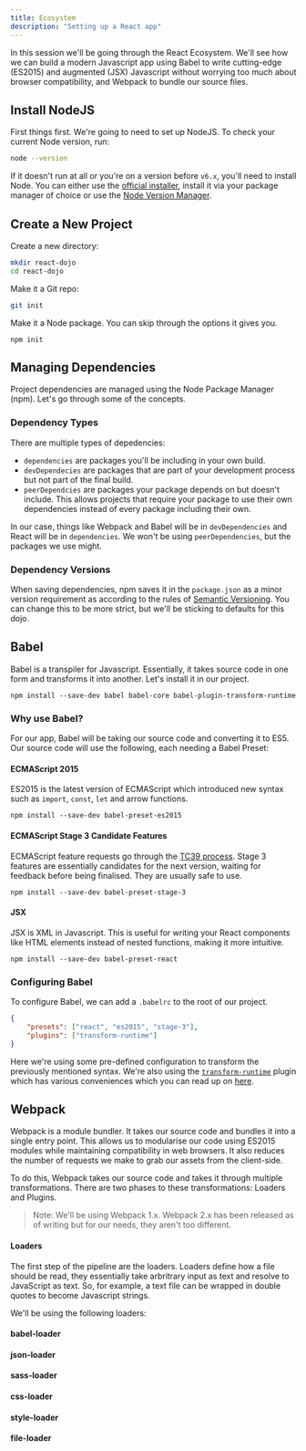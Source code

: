 ```yaml
---
title: Ecosystem
description: "Setting up a React app"
---
```


In this session we'll be going through the React Ecosystem. We'll see how we can build a modern Javascript app using Babel to write cutting-edge (ES2015) and augmented (JSX) Javascript without worrying too much about browser compatibility, and Webpack to bundle our source files.


## Install NodeJS

First things first. We're going to need to set up NodeJS. To check your current Node version, run:

```sh
node --version
```

If it doesn't run at all or you're on a version before `v6.x`, you'll need to install Node. You can either use the [official installer](https://nodejs.org/en/), install it via your package manager of choice or use the [Node Version Manager](https://github.com/creationix/nvm).

## Create a New Project

Create a new directory:

```sh
mkdir react-dojo
cd react-dojo
```

Make it a Git repo:

```sh
git init
```

Make it a Node package. You can skip through the options it gives you.

```
npm init
```

## Managing Dependencies

Project dependencies are managed using the Node Package Manager (npm). Let's go through some of the concepts.

### Dependency Types

There are multiple types of depedencies: 

- `dependencies` are packages you'll be including in your own build.
- `devDependecies` are packages that are part of your development process but not part of the final build.
- `peerDependcies` are packages your package depends on but doesn't include. This allows projects that require your package to use their own dependencies instead of every package including their own.

In our case, things like Webpack and Babel will be in `devDependencies` and React will be in `dependencies`. We won't be using `peerDependencies`, but the packages we use might.

### Dependency Versions

When saving dependencies, npm saves it in the `package.json` as a minor version requirement as according to the rules of [Semantic Versioning](http://semver.org/). You can change this to be more strict, but we'll be sticking to defaults for this dojo.

## Babel

Babel is a transpiler for Javascript. Essentially, it takes source code in one form and transforms it into another. Let's install it in our project.

```
npm install --save-dev babel babel-core babel-plugin-transform-runtime
```

### Why use Babel?

For our app, Babel will be taking our source code and converting it to ES5. Our source code will use the following, each needing a Babel Preset:

#### ECMAScript 2015

ES2015 is the latest version of ECMAScript which introduced new syntax such as `import`, `const`, `let` and arrow functions.

```
npm install --save-dev babel-preset-es2015
```

#### ECMAScript Stage 3 Candidate Features

ECMAScript feature requests go through the [TC39 process](http://exploringjs.com/es2016-es2017/ch_tc39-process.html). Stage 3 features are essentially candidates for the next version, waiting for feedback before being finalised. They are usually safe to use.

```
npm install --save-dev babel-preset-stage-3
```

#### JSX

JSX is XML in Javascript. This is useful for writing your React components like HTML elements instead of nested functions, making it more intuitive.

```
npm install --save-dev babel-preset-react
```

### Configuring Babel

To configure Babel, we can add a `.babelrc` to the root of our project.

```json
{
    "presets": ["react", "es2015", "stage-3"],
    "plugins": ["transform-runtime"]
}
```

Here we're using some pre-defined configuration to transform the previously mentioned syntax. We're also using the [`transform-runtime`](https://babeljs.io/docs/plugins/transform-runtime/) plugin which has various conveniences which you can read up on [here](https://babeljs.io/docs/plugins/transform-runtime/).

## Webpack

Webpack is a module bundler. It takes our source code and bundles it into a single entry point. This allows us to modularise our code using ES2015 modules while maintaining compatibility in web browsers. It also reduces the number of requests we make to grab our assets from the client-side.

To do this, Webpack takes our source code and takes it through multiple transformations. There are two phases to these transformations: Loaders and Plugins.

> Note: We'll be using Webpack 1.x. Webpack 2.x has been released as of writing but for our needs, they aren't too different.


#### Loaders

The first step of the pipeline are the loaders. Loaders define how a file should be read, they essentially take arbritrary input as text and resolve to JavaScript as text. So, for example, a text file can be wrapped in double quotes to become Javascript strings.

We'll be using the following loaders:

#### babel-loader

#### json-loader

#### sass-loader

#### css-loader

#### style-loader

#### file-loader


